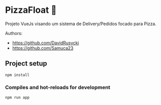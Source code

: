 # PizzaFloat 🍕

Projeto VueJs visando um sistema de Delivery/Pedidos focado para Pizza.

Authors: 
- https://github.com/DavidRusycki
- https://github.com/Samuca23

## Project setup
```
npm install
```

### Compiles and hot-reloads for development
```
npm run app
```


